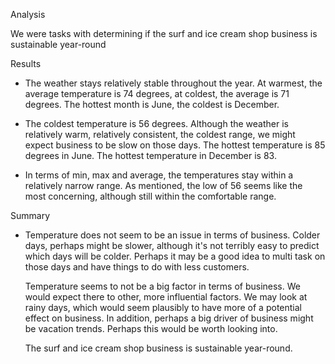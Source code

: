 Analysis

We were tasks with determining if the surf and ice cream shop business is sustainable year-round

Results

 - The weather stays relatively stable throughout the year. At warmest, the average temperature is 74 degrees,
   at coldest, the average is 71 degrees. The hottest month is June, the coldest is December.

-  The coldest temperature is 56 degrees. Although the weather is relatively warm, relatively consistent, the coldest
   range, we might expect business to be slow on those days. The hottest temperature is 85 degrees in June. The hottest temperature
   in December is 83.

-  In terms of min, max and average, the temperatures stay within a relatively narrow range. As mentioned, the low of 56 
   seems like the most concerning, although still within the comfortable range.

Summary

- Temperature does not seem to be an issue in terms of business. Colder days, perhaps might be slower, although it's not
  terribly easy to predict which days will be colder. Perhaps it may be a good idea to multi task on those days and
  have things to do with less customers.
  
  Temperature seems to not be a big factor in terms of business. We would expect there to other, more influential factors.
  We may look at rainy days, which would seem plausibly to have more of a potential effect on business. In addition, perhaps
  a big driver of business might be vacation trends. Perhaps this would be worth looking into.

  The surf and ice cream shop business is sustainable year-round.
  